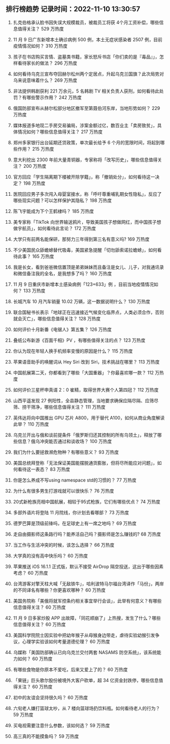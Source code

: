 
## 排行榜趋势 记录时间：2022-11-10 13:30:57
  
  1. 扎克伯格承认脸书因失误大规模裁员，被裁员工将获 4个月工资补偿，哪些信息值得关注？ 529 万热度
    
  2. 11 月 9 日广东新增本土确诊病例 500 例，本土无症状感染者 2507 例，目前疫情情况如何？ 310 万热度
    
  3. 孩子在书店购买言情、盗墓类书籍，家长怒斥书店「你们卖的是『毒品』」，怎样看待家长的做法？ 296 万热度
    
  4. 如何看待乌克兰宣布夺回赫尔松州两个定居点，升起乌克兰国旗？此次局势对乌来说意味着什么？ 269 万热度
    
  5. 非法提供韩剧获利 221 万余元，5 名韩剧 TV 相关负责人获刑，如何看待此处罚？有哪些警示作用？ 242 万热度
    
  6. 俄国防部宣布从赫尔松部分地区撤军至第聂伯河东岸，当地形势如何？ 229 万热度
    
  7. 媒体报道多地现二手房交易骗局，涉案金额过亿，数百业主「卖房致贫」，具体情况如何？哪些信息值得关注？ 217 万热度
    
  8. 郑州多家银行出台延期还贷政策，单次最长给予 6 个月的宽限时间，将起到哪些作用？ 215 万热度
    
  9. 意大利挖出 2300 年前大量青铜器，专家称将「改写历史」，哪些信息值得关注？ 200 万热度
    
  10. 官方回应「学生隔离期下楼被开除学籍」，称「撤销处分」，如何看待这一决定？ 198 万热度
    
  11. 医院回应男子多次闯入母婴室接水，称「呼吁尊重哺乳期女性隐私」，反应了哪些现实问题？可以怎样保护其隐私？ 198 万热度
    
  12. 陈飞宇能成为下个王鹤棣吗？ 185 万热度
    
  13. 美专家称「TikTok 向世界输送鸦片，导致美国孩子想做网红，而中国孩子想做宇航员」，如何看待此言论？ 172 万热度
    
  14. 大学只有前两名能保研，那努力三年得到第三名有意义吗? 169 万热度
    
  15. 不少美国民众舔蟾蜍替代吸毒，美国紧急提醒「切勿舔索诺拉蟾蜍」，如何看待此事？ 165 万热度
    
  16. 我是长女，看到爸爸微信置顶是弟弟妹妹而且备注是女儿、儿子，对我通讯录和微信备注我的全名，是我想多了吗？ 160 万热度
    
  17. 11 月 9 日重庆市新增本土感染病例「123+633」例 ，目前当地疫情情况如何？ 133 万热度
    
  18. 长城汽车 10 月汽车销量 10.02 万辆，这一数据说明什么？ 130 万热度
    
  19. 联合国秘书长表示「地球正在迅速接近气候变化临界点，人类必须合作，否则就会灭亡」，哪些信息值得关注？ 128 万热度
    
  20. 如何评价十月新番《电锯人》第五集？ 126 万热度
    
  21. 叠纸公布新游《百面千相》PV ，有哪些值得关注的点？ 123 万热度
    
  22. 你认为现在年轻人换手机频率变慢的原因是什么？ 115 万热度
    
  23. 苹果语音助手的唤醒词从 Hey Siri 改到 Siri，技术挑战在哪里？ 113 万热度
    
  24. 中国航展第二天，你都看到了哪些「大国重器」？你最喜欢哪一款？ 112 万热度
    
  25. 如何评价三星杯申真谞 2：0 崔精，取得世界大赛个人第四冠？ 112 万热度
    
  26. 山西平遥发现 27 例阳性，全县静态管理，当地要求确保应隔尽隔、应筛尽筛、捞干筛净，哪些信息值得关注？ 111 万热度
    
  27. 英伟达将向中国推出 GPU 芯片 A800，用于替代 A100，如何从商业角度解读此举？ 110 万热度
    
  28. 乌克兰开出与俄和谈前提条件「俄罗斯归还其控制的所有乌领土」，释放了哪些信息？俄乌冲突能否通过和谈收场？ 100 万热度
    
  29. 我们为什么要拯救濒危物种？有哪些意义？ 93 万热度
    
  30. 美国总统拜登称「无法保证美国能摆脱通货膨胀，但将尽所能应对问题」，如何看待这一表态？ 83 万热度
    
  31. 你是怎么养成不写using namespace std的习惯的？ 77 万热度
    
  32. 为什么有很多男生打游戏就可以很快乐？ 76 万热度
    
  33. 20式新枪族亮相中国航展，相较于95式枪族，它们有哪些优点？ 74 万热度
    
  34. 多部外语片将登陆 11 月院线，你计划去看哪部？ 73 万热度
    
  35. 德罗巴算是顶级前锋吗，在足球史上有一席之地吗？ 69 万热度
    
  36. 走自由摄影师这条路行吗？能养活自己吗？摄影师是怎么赚钱的? 68 万热度
    
  37. 当工作与生活冲突的时候，该怎么选择？ 66 万热度
    
  38. 大学真的没有高中快乐吗？ 60 万热度
    
  39. 苹果推送 iOS 16.1.1 正式版，默认不接受 AirDrop 隔空投送，这出于哪些因素考虑？ 60 万热度
    
  40. 台湾游客对擎天柱大喊「无敌铁牛」，哈利波特马尔福台湾译作「马份」，两岸的不同译名有哪些？你更喜欢哪种？ 60 万热度
    
  41. 美国务院称「美俄将就军控条约相关事宜举行会谈」，此举有何意义？有哪些信息值得关注？ 60 万热度
    
  42. 11 月 9 日多家炒股 APP 出故障，「同花顺崩了」上热搜，发生了什么？哪些信息值得关注？ 60 万热度
    
  43. 美国科学院院士因实验中把幼年猴子从母猴身边带走，虐待实验幼猴引发争议，心理学实验该如何考量道德伦理？ 60 万热度
    
  44. 乌媒称「美国防部确认已向乌克兰交付两套 NASAMS 防空系统」，该系统能力如何？ 60 万热度
    
  45. 有哪些食物是你原本不爱吃，后来又爱上了的？ 60 万热度
    
  46. 「果链」巨头歌尔股份被境外大客户砍单，超 34 亿资金封跌停，哪些信息值得关注？ 60 万热度
    
  47. 初中的友谊会坚持很久吗？ 60 万热度
    
  48. 六旬老人嫌打篮球太吵，从 7 楼向篮球场扔饮料瓶。如何看待老人的行为？ 59 万热度
    
  49. 买电视需要注意什么参数，该如何选？ 59 万热度
    
  50. 高三真的不能摸鱼吗？ 59 万热度
    